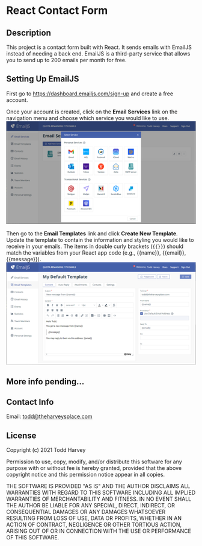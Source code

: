 # React Contact Form

## Description
This project is a contact form built with React. It sends emails with EmailJS instead of needing a back end. EmailJS is a third-party service that allows you to send up to 200 emails per month for free.

## Setting Up EmailJS
First go to <https://dashboard.emailjs.com/sign-up> and create a free account.

Once your account is created, click on the **Email Services** link on the navigation menu and choose which service you would like to use.
![Choose an EmailJS mail service](./src/images/emailjs-services.png)

Then go to the **Email Templates** link and click **Create New Template**. Update the template to contain the information and styling you would like to receive in your emails. The items in double curly brackets (`{{}}`) should match the variables from your React app code  (e.g., {{name}}, {{email}}, {{message}}).
![Configure your email template](./src/images/emailjs-template.png)

## More info pending...

## Contact Info
Email: todd@theharveysplace.com

## License
Copyright (c) 2021 Todd Harvey

Permission to use, copy, modify, and/or distribute this software for any purpose with or without fee is hereby granted, provided that the above copyright notice and this permission notice appear in all copies.

THE SOFTWARE IS PROVIDED "AS IS" AND THE AUTHOR DISCLAIMS ALL WARRANTIES WITH REGARD TO THIS SOFTWARE INCLUDING ALL IMPLIED WARRANTIES OF MERCHANTABILITY AND FITNESS. IN NO EVENT SHALL THE AUTHOR BE LIABLE FOR ANY SPECIAL, DIRECT, INDIRECT, OR CONSEQUENTIAL DAMAGES OR ANY DAMAGES WHATSOEVER RESULTING FROM LOSS OF USE, DATA OR PROFITS, WHETHER IN AN ACTION OF CONTRACT, NEGLIGENCE OR OTHER TORTIOUS ACTION, ARISING OUT OF OR IN CONNECTION WITH THE USE OR PERFORMANCE OF THIS SOFTWARE.
